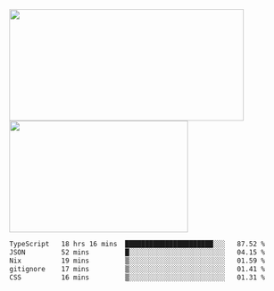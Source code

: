 <a href="https://github.com/anuraghazra/github-readme-stats">
  <img height=200 width=420 align="center" src="https://github-readme-stats.vercel.app/api?username=airRnot1106&hide_title=true&show_icons=true&rank_icon=github" />
</a>
<a href="https://github.com/anuraghazra/convoychat">
  <img height=200 width=320 align="center" src="https://github-readme-stats.vercel.app/api/top-langs/?username=airRnot1106&hide_title=true&layout=compact&hide=html,css" />
</a>

<!--START_SECTION:waka-->

```txt
TypeScript   18 hrs 16 mins  ██████████████████████░░░   87.52 %
JSON         52 mins         █░░░░░░░░░░░░░░░░░░░░░░░░   04.15 %
Nix          19 mins         ▒░░░░░░░░░░░░░░░░░░░░░░░░   01.59 %
gitignore    17 mins         ▒░░░░░░░░░░░░░░░░░░░░░░░░   01.41 %
CSS          16 mins         ▒░░░░░░░░░░░░░░░░░░░░░░░░   01.31 %
```

<!--END_SECTION:waka-->
